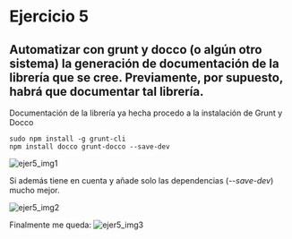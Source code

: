 # Ejercicio 5

## Automatizar con grunt y docco (o algún otro sistema) la generación de documentación de la librería que se cree. Previamente, por supuesto, habrá que documentar tal librería.

Documentación de la librería ya hecha procedo a la instalación de Grunt y Docco

```
sudo npm install -g grunt-cli
npm install docco grunt-docco --save-dev
```
![ejer5_img1](http://googledrive.com/host/0B5Yam2FWqtZPZzR3TTBaSUpMZ2M/Ejercicio5_1.jpg)

Si además tiene en cuenta y añade solo las dependencias (*--save-dev*) mucho mejor.

![ejer5_img2](http://googledrive.com/host/0B5Yam2FWqtZPZzR3TTBaSUpMZ2M/Ejercicio5_2.jpg)

Finalmente me queda:
![ejer5_img3](http://googledrive.com/host/0B5Yam2FWqtZPZzR3TTBaSUpMZ2M/Ejercicio5_3.jpg)